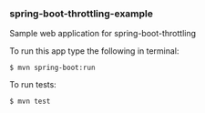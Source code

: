 ### spring-boot-throttling-example
Sample web application for spring-boot-throttling

To run this app type the following in terminal:
```
$ mvn spring-boot:run
```

To run tests:
```
$ mvn test
```
